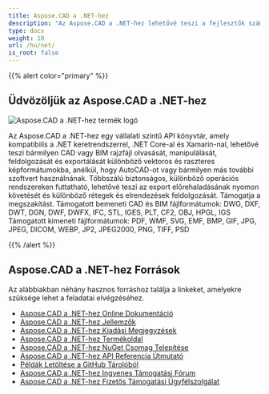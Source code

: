 ```yaml
---
title: Aspose.CAD a .NET-hez
description: "Az Aspose.CAD a .NET-hez lehetővé teszi a fejlesztők számára, hogy megnyissák, olvassák és feldolgozzák az AutoCAD DWG, DXF, DWT és egyéb CAD és BIM fájlformátumokat, például: DGN, DWF, DWFX, IFC, STL, IGES, PLT, CF2, OBJ, HPGL, IGS."
type: docs
weight: 10
url: /hu/net/
is_root: false
---
```


{{% alert color="primary" %}}

## **Üdvözöljük az Aspose.CAD a .NET-hez**

![Aspose.CAD a .NET-hez termék logó](/_assets/home_1.png)

Az Aspose.CAD a .NET-hez egy vállalati szintű API könyvtár, amely kompatibilis a .NET keretrendszerrel, .NET Core-al és Xamarin-nal, lehetővé teszi bármilyen CAD vagy BIM rajzfájl olvasását, manipulálását, feldolgozását és exportálását különböző vektoros és raszteres képformátumokba, anélkül, hogy AutoCAD-ot vagy bármilyen más további szoftvert használnának.
Többszálú biztonságos, különböző operációs rendszereken futtatható, lehetővé teszi az export előrehaladásának nyomon követését és különböző rétegek és elrendezések feldolgozását. Támogatja a megszakítást.
Támogatott bemeneti CAD és BIM fájlformátumok: DWG, DXF, DWT, DGN, DWF, DWFX, IFC, STL, IGES, PLT, CF2, OBJ, HPGL, IGS
Támogatott kimeneti fájlformátumok: PDF, WMF, SVG, EMF, BMP, GIF, JPG, JPEG, DICOM, WEBP, JP2, JPEG2000, PNG, TIFF, PSD

{{% /alert %}}

## **Aspose.CAD a .NET-hez Források**

Az alábbiakban néhány hasznos forráshoz találja a linkeket, amelyekre szüksége lehet a feladatai elvégzéséhez.

- [Aspose.CAD a .NET-hez Online Dokumentáció](/hu/cad/net/)
- [Aspose.CAD a .NET-hez Jellemzők](/hu/cad/net/features/)
- [Aspose.CAD a .NET-hez Kiadási Megjegyzések](https://releases.aspose.com/cad/net/release-notes/)
- [Aspose.CAD a .NET-hez Termékoldal](https://products.aspose.com/cad/net/)
- [Aspose.CAD a .NET-hez NuGet Csomag Telepítése](https://www.nuget.org/packages/Aspose.CAD/)
- [Aspose.CAD a .NET-hez API Referencia Útmutató](https://reference.aspose.com/cad/net)
- [Példák Letöltése a GitHub Tárolóból](https://github.com/aspose-cad/Aspose.CAD-for-.NET)
- [Aspose.CAD a .NET-hez Ingyenes Támogatási Fórum](https://forum.aspose.com/c/cad/19)
- [Aspose.CAD a .NET-hez Fizetős Támogatási Ügyfélszolgálat](https://helpdesk.aspose.com/)
